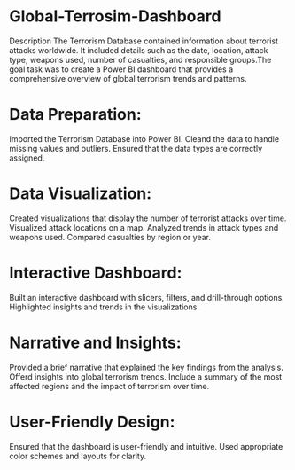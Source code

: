 # Global-Terrosim-Dashboard

Description 
The Terrorism Database contained information about terrorist
attacks worldwide. It included details such as the date,
location, attack type, weapons used, number of casualties,
and responsible groups.The goal task was to create a Power BI
dashboard that provides a comprehensive overview of
global terrorism trends and patterns.
# Data Preparation:
Imported the Terrorism Database into Power BI.
Cleand the data to handle missing values and outliers.
Ensured that the data types are correctly assigned.
# Data Visualization:
Created visualizations that display the number of terrorist attacks over time.
Visualized attack locations on a map.
Analyzed trends in attack types and weapons used.
Compared casualties by region or year.
# Interactive Dashboard:
Built an interactive dashboard with slicers, filters, and drill-through options.
Highlighted insights and trends in the visualizations.
# Narrative and Insights:
Provided a brief narrative that explained the key findings from
the analysis.
Offerd insights into global terrorism trends.
Include a summary of the most affected regions and the
impact of terrorism over time.
# User-Friendly Design:
Ensured that the dashboard is user-friendly and intuitive.
Used appropriate color schemes and layouts for clarity.

